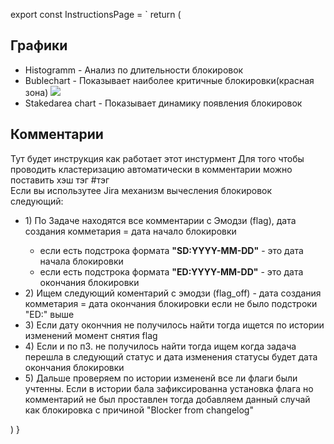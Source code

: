 export const InstructionsPage = `
  return (
    <Box>
      <div>
        <h2>Графики</h2>
        <ul>
          <li>Histogramm - Анализ по длительности блокировок</li>
          <li>
            Bublechart - Показывает наиболее критичные блокировки(красная зона)
            <img src="/public/img/HIstgogramChart.png">
          </li>
          <li>Stakedarea chart - Показывает динамику появления блокировок</li>
        </ul>
      </div>
      <h2>Комментарии</h2>
      <div>
        Тут будет инструкция как работает этот инстурмент Для того чтобы
        проводить кластеризацию автоматически в комментарии можно поставить хэш
        тэг #тэг
      </div>
      <div>
        Если вы использутее Jira механизм вычесления блокировок следующий:
        <ul>
          <li>
            1) По Задаче находятся все комментарии с Эмодзи (flag), дата
            создания комметария = дата начало блокировки
          </li>
          <ul>
            <li>
              если есть подстрока формата <b>"SD:YYYY-MM-DD"</b> - это дата
              начала блокировки
            </li>
            <li>
              если есть подстрока формата <b>"ED:YYYY-MM-DD"</b> - это дата
              окончания блокировки
            </li>
          </ul>
          <li>
            2) Ищем следующий коментарий с эмодзи (flag_off) - дата создания
            комметария = дата окончания блокировки если не было подстроки "ED:"
            выше
          </li>
          <li>
            3) Если дату окончния не получилось найти тогда ищется по истории
            изменений момент снятия flag
          </li>
          <li>
            4) Если и по п3. не получилось найти тогда ищем когда задача перешла
            в следующий статус и дата изменения статусы будет дата окончания
            блокировки
          </li>
          <li>
            5) Дальше проверяем по истории измененй все ли флаги были учтенны.
            Если в истории бала зафиксированна установка флага но комментарий не
            был проставлен тогда добавляем данный случай как блокировка с
            причиной "Blocker from changelog"
          </li>
        </ul>
      </div>
    </Box>
  )
}
